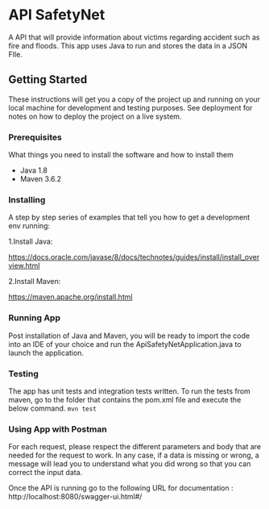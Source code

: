 # API SafetyNet
A API that will provide information about victims regarding accident such as fire and floods.
This app uses Java to run and stores the data in a JSON FIle.

## Getting Started

These instructions will get you a copy of the project up and running on your local machine for development and testing purposes. See deployment for notes on how to deploy the project on a live system.

### Prerequisites

What things you need to install the software and how to install them

- Java 1.8
- Maven 3.6.2

### Installing

A step by step series of examples that tell you how to get a development env running:

1.Install Java:

https://docs.oracle.com/javase/8/docs/technotes/guides/install/install_overview.html

2.Install Maven:

https://maven.apache.org/install.html


### Running App

Post installation of Java and Maven, you will be ready to import the code into an IDE of your choice and run the ApiSafetyNetApplication.java to launch the application.

### Testing

The app has unit tests and integration tests written. To run the tests from maven, go to the folder that contains the pom.xml file and execute the below command.
`mvn test`

### Using App with Postman

For each request, please respect the different parameters and body that are needed for the request to work. In any case, if a data is missing or wrong, a message will lead you to understand what you did wrong so that you can correct the input data.

Once the API is running go to the following URL for documentation :
http://localhost:8080/swagger-ui.html#/
